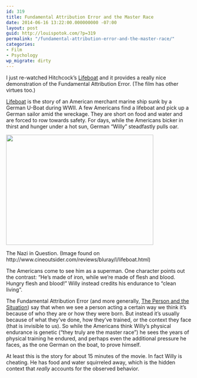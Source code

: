 ```yaml
---
id: 319
title: Fundamental Attribution Error and the Master Race
date: 2014-06-16 13:22:00.000000000 -07:00
layout: post
guid: http://louispotok.com/?p=319
permalink: "/fundamental-attribution-error-and-the-master-race/"
categories:
- Film
- Psychology
wp_migrate: dirty
---
```

I just re-watched Hitchcock&#8217;s [Lifeboat](http://www.amazon.com/gp/product/B000UL087O/ref=as_li_tl?ie=UTF8&camp=1789&creative=390957&creativeASIN=B000UL087O&linkCode=as2&tag=capilactio-20) and it provides a really nice demonstration of the Fundamental Attribution Error. (The film has other virtues too.)

[Lifeboat](http://www.amazon.com/gp/product/B000UL087O/ref=as_li_tl?ie=UTF8&camp=1789&creative=390957&creativeASIN=B000UL087O&linkCode=as2&tag=capilactio-20) is the story of an American merchant marine ship sunk by a German U-Boat during WWII. A few Americans find a lifeboat and pick up a German sailor amid the wreckage. They are short on food and water and are forced to row towards safety. For days, while the Americans bicker in thirst and hunger under a hot sun, German &#8220;Willy&#8221; steadfastly pulls oar.

<div style="width: 410px" class="wp-caption alignnone">
  <a href="http://www.cineoutsider.com/reviews/pix/l/li/lifeboat5.jpg"><img loading="lazy" src="http://www.cineoutsider.com/reviews/pix/l/li/lifeboat5.jpg" alt="" width="400" height="300" /></a>
  
  <p class="wp-caption-text">
    The Nazi in Question. (Image found on http://www.cineoutsider.com/reviews/bluray/l/lifeboat.html)
  </p>
</div>

The Americans come to see him as a superman. One character points out the contrast: &#8220;He&#8217;s made of iron, while we&#8217;re made of flesh and blood. Hungry flesh and blood!&#8221; Willy instead credits his endurance to &#8220;clean living&#8221;.

The Fundamental Attribution Error (and more generally, [The Person and the Situation](http://www.amazon.com/gp/product/1905177445/ref=as_li_tl?ie=UTF8&camp=1789&creative=390957&creativeASIN=1905177445&linkCode=as2&tag=capilactio-20)) say that when we see a person acting a certain way we think it&#8217;s because of who they are or how they were born. But instead it&#8217;s usually because of what they&#8217;ve done, how they&#8217;ve trained, or the context they face (that is invisible to us). So while the Americans think Willy&#8217;s physical endurance is genetic (&#8220;they truly are the master race&#8221;) he sees the years of physical training he endured, and perhaps even the additional pressure he faces, as the one German on the boat, to prove himself.

At least this is the story for about 15 minutes of the movie. In fact Willy is cheating. He has food and water squirreled away, which is the hidden context that _really_ accounts for the observed behavior.